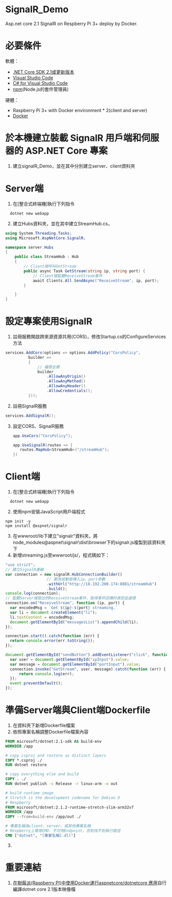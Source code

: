 # SignalR_Demo
Asp.net core 2.1 SignalR on Respberry Pi 3+ deploy by Docker.

# 必要條件
軟體：
* [.NET Core SDK 2.1或更新版本](https://www.microsoft.com/net/core)
* [Visual Studio Code](https://code.visualstudio.com/download)
* [C# for Visual Studio Code](https://marketplace.visualstudio.com/items?itemName=ms-vscode.csharp)
* [npm](https://www.npmjs.com/get-npm)(Node.js的套件管理員)

硬體：
* Raspberry Pi 3+ with Docker environment * 2(client and server)
* [Docker](http://blog.itist.tw/2017/06/how-to-install-docker-ce-with-raspbian-jessie.html)

# 於本機建立裝載 SignalR 用戶端和伺服器的 ASP.NET Core 專案
1. 建立signalR_Demo，並在其中分別建立server、client資料夾

# Server端
1. 在[整合式終端機]執行下列指令
  ```dotnet cli
    dotnet new webapp
  ```
2. 建立Hubs資料夾，並在其中建立StreamHub.cs，
  ```C#
  using System.Threading.Tasks;
  using Microsoft.AspNetCore.SignalR;

  namespace server.Hubs
  {
      public class StreamHub : Hub
      {
          // Client端呼叫GetStream
          public async Task GetStream(string ip, string port) {
              // Client端監聽ReceiveStream事件
              await Clients.All.SendAsync("ReceiveStream", ip, port);
          }

      }
  }
  ```
# 設定專案使用SignalR
1. 註冊服務開啟跨來源資源共用(CORS)，修改Startup.cs的ConfigureServices方法
  ``` C#
  services.AddCors(options => options.AddPolicy("CorsPolicy", 
            builder => 
            {
                // 權限全開
                builder
                    .AllowAnyOrigin()
                    .AllowAnyMethod()
                    .AllowAnyHeader()
                    .AllowCredentials();
            }));
  ```
2. 註冊SignalR服務
  ```C#
  services.AddSignalR();
  ```
3. 設定CORS、SignalR服務
   ```C#
   app.UseCors("CorsPolicy");

   app.UseSignalR(routes => {
      routes.MapHub<StreamHub>("/streamHub");
   })
   ```
   
# Client端
1. 在[整合式終端機]執行下列指令
  ```dotnet cli
    dotnet new webapp
  ```
2. 使用npm安裝JavaScript用戶端程式
  ```npm
  npm init -y
  npm install @aspnet/signalr
  ```
3. 在wwwroot/lib下建立"signalr"資料夾，將node_modules\@aspnet\signalr\dist\browser下的signalr.js複製到該資料夾下
4. 新增streaming.js至wwwroot/js/，程式碼如下：
  ```javascript
  "use strict";
// 建立SignalR連線
var connection = new signalR.HubConnectionBuilder()
                    // 要改成動態傳入ip、port參數
                    .withUrl("http://10.192.200.174:8081/streamHub")
                    .build();
console.log(connection);
// 監聽Server端發出的ReceiveStream事件，取得事件回傳的資訊並處理
connection.on("ReceiveStream", function (ip, port) {
    var encodedMsg = `Get ${ip}:${port} streaming.`
    var li = document.createElement("li");
    li.textContent = encodedMsg;
    document.getElementById("messagesList").appendChild(li);
});

connection.start().catch(function (err) {
    return console.error(err.toString());
});

document.getElementById("sendButton").addEventListener("click", function (event) {
    var user = document.getElementById("ipInput").value;
    var message = document.getElementById("portInput").value;
    connection.invoke("GetStream", user, message).catch(function (err) {
        return console.log(err);
    });
    event.preventDefault();
});
  ```
# 準備Server端與Client端Dockerfile
1. 在資料夾下新增Dockerfile檔案
2. 依照專案名稱調整Dockerfile檔案內容
  ``` Dockerfile
  FROM microsoft/dotnet:2.1-sdk AS build-env
  WORKDIR /app

  # copy csproj and restore as distinct layers
  COPY *.csproj ./
  RUN dotnet restore

  # copy everything else and build
  COPY . ./
  RUN dotnet publish -c Release -r linux-arm -o out

  # build runtime image
  # Stretch is the development codename for Debian 9
  # Respberry 
  FROM microsoft/dotnet:2.1.2-runtime-stretch-slim-arm32v7
  WORKDIR /app
  COPY --from=build-env /app/out ./
  
  # 專案名稱為client、server，或其他專案名稱
  # Respberry上需用CMD，不可用Endpoint，否則找不到執行路徑
  CMD ["dotnet", "[專案名稱].dll"]
  ```
3.


# 重要連結
1. [在樹莓派(Raspberry PI)中使用Docker運行aspnetcore/dotnetcore 應用](https://hk.saowen.com/a/a0c4f1f9b45866d9934fc0b56cf2db6eae68b33bd9bb3207f0b0ed0e48eb0a32)自行編譯dotnet core 2.1版本映像檔
